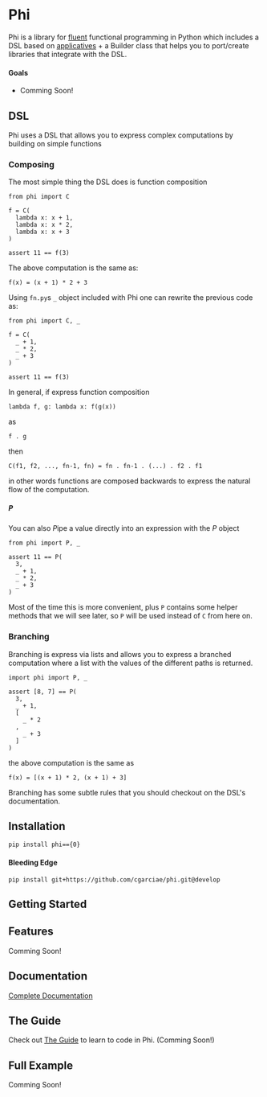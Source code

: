 # Phi
Phi is a library for [fluent](https://en.wikipedia.org/wiki/Fluent_interface) functional programming in Python which includes a DSL based on [applicatives](http://learnyouahaskell.com/functors-applicative-functors-and-monoids) + a Builder class that helps you to port/create libraries that integrate with the DSL.

#### Goals

* Comming Soon!

## DSL
Phi uses a DSL that allows you to express complex computations by building on simple functions

### Composing
The most simple thing the DSL does is function composition

    from phi import C

    f = C(
      lambda x: x + 1,
      lambda x: x * 2,
      lambda x: x + 3
    )

    assert 11 == f(3)

The above computation is the same as:

    f(x) = (x + 1) * 2 + 3

Using `fn.py`s `_` object included with Phi one can rewrite the previous code as:

    from phi import C, _

    f = C(
      _ + 1,
      _ * 2,
      _ + 3
    )

    assert 11 == f(3)

In general, if express function composition

    lambda f, g: lambda x: f(g(x))

as

    f . g

then

    C(f1, f2, ..., fn-1, fn) = fn . fn-1 . (...) . f2 . f1

in other words functions are composed backwards to express the natural flow of the computation.

##### P

You can also *P*ipe a value directly into an expression with the *P* object

    from phi import P, _

    assert 11 == P(
      3,
      _ + 1,
      _ * 2,
      _ + 3
    )

Most of the time this is more convenient, plus `P` contains some helper methods that we will see later, so `P` will be used instead of `C` from here on.

### Branching
Branching is express via lists and allows you to express a branched computation where a list with the values of the different paths is returned.

    import phi import P, _

    assert [8, 7] == P(
      3,
      _ + 1,
      [
        _ * 2
      ,
        _ + 3
      ]
    )

the above computation is the same as

    f(x) = [(x + 1) * 2, (x + 1) + 3]

Branching has some subtle rules that you should checkout on the DSL's documentation.

## Installation

    pip install phi=={0}


#### Bleeding Edge

    pip install git+https://github.com/cgarciae/phi.git@develop


## Getting Started


## Features
Comming Soon!

## Documentation
[Complete Documentation](http://cgarciae.github.io/phi/index.html)

## The Guide
Check out [The Guide](https://cgarciae.gitbooks.io/phi/content/) to learn to code in Phi. (Comming Soon!)

## Full Example
Comming Soon!
